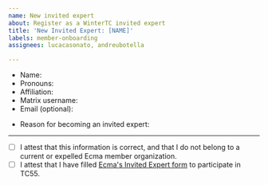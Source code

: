```yaml
---
name: New invited expert
about: Register as a WinterTC invited expert
title: 'New Invited Expert: [NAME]'
labels: member-onboarding
assignees: lucacasonato, andreubotella

---
```


<!--

Hi! Welcome to WinterTC! Please fill out this form to start the process to become an invited expert.

In addition to this form, you also need to fill Ecma's Invited Expert form (https://ecma-international.org/invited-expert-form/), selecting "TC55" as the technical committee to participate in. You need to do this even if you already are an invited expert for any other TCs.

-->

- Name:
- Pronouns:
- Affiliation:
- Matrix username:
- Email (optional):
<!-- Please remember that this issue will be public! If you don't want to share your email address publicly, don't write anything here. The WinterTC chairs will ask you to join on Matrix, and ask you for your email over private message. -->
- Reason for becoming an invited expert:

----

- [ ] I attest that this information is correct, and that I do not belong to a current or expelled Ecma member organization.
- [ ] I attest that I have filled [Ecma's Invited Expert form](https://ecma-international.org/invited-expert-form/) to participate in TC55.
